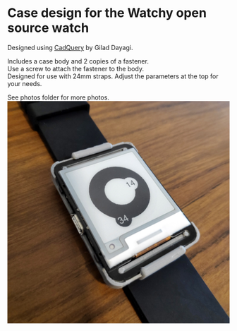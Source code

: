 # Case design for the Watchy open source watch
Designed using [CadQuery](https://github.com/CadQuery/cadquery) by Gilad Dayagi.

Includes a case body and 2 copies of a fastener.  
Use a screw to attach the fastener to the body.  
Designed for use with 24mm straps.
Adjust the parameters at the top for your needs.  

See photos folder for more photos.
![Photo1](photos/photo1.jpg)